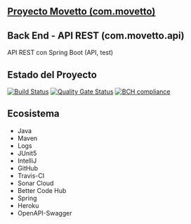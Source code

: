 ## [Proyecto Movetto (com.movetto)](http://www.movetto.com)
## Back End - API REST (com.movetto.api)
API REST con Spring Boot (API, test)
## Estado del Proyecto
[![Build Status](https://travis-ci.org/gusguma/movetto-backend-api.svg?branch=develop)](https://travis-ci.org/gusguma/movetto-backend-api)
[![Quality Gate Status](https://sonarcloud.io/api/project_badges/measure?project=com.movetto%3Aapi&metric=alert_status)](https://sonarcloud.io/dashboard?id=com.movetto%3Aapi)
[![BCH compliance](https://bettercodehub.com/edge/badge/gusguma/movetto-backend-api?branch=develop)](https://bettercodehub.com/)
## Ecosistema
* Java
* Maven
* Logs
* JUnit5
* IntelliJ
* GitHub
* Travis-CI
* Sonar Cloud
* Better Code Hub
* Spring
* Heroku
* OpenAPI-Swagger
